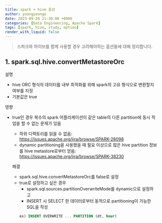 ```yaml
---
title: spark + hive 옵션
author: yoongyoonge
date: 2023-09-20 21:30:00 +0900
categories: [Data Engineering, Apache Spark]
tags: [spark, hive, study, option]
render_with_liquid: false
---
```


> 스파크와 하이브를 함께 사용할 경우 고려해야하는 옵션들에 대해 정리합니다.

## 1. spark.sql.hive.convertMetastoreOrc

설명
- hive ORC 형식의 데이터를 내부 최적화를 위해 spark의 고유 형식으로 변환할지 여부를 지정
- 기본값은 true

영향
- true인 경우 복수의 spark 어플리케이션이 같은 table의 다른 partition에 동시 작업을 할 수 없는 문제가 있음
    - 하위 디렉토리를 읽을 수 없음: https://issues.apache.org/jira/browse/SPARK-28098
    - dynamic partitioning을 사용했을 때 필요 이상으로 많은 hive partition 정보를 hive metastore로부터 얻음: https://issues.apache.org/jira/browse/SPARK-38230
    
    해결
    - spark.sql.hive.convertMetastoreOrc를 false로 설정
    - true로 설정하고 싶은 경우
        - spark.sql.sources.partitionOverwriteMode를 dynamic으로 설정하고
        - INSERT 시 SELECT 한 데이터로부터 동적으로 partitioning이 가능한 SQL을 작성
        ```SQL  
        ex) INSERT OVERWRITE ... PARTITION (dt, hour)
        ```